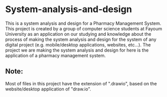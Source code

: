 # System-analysis-and-design
This is a system analysis and design for a Pharmacy Management System. This project is created by a group of computer science students at Fayoum University as an application on our studying and knowledge about the process of making the system analysis and design for the system of any digital project (e.g. mobile/desktop applications, websites, etc...). The project we are making the system analysis and design for here is the application of a pharmacy management system.

## Note:
Most of files in this project have the extension of ".drawio", based on the website/desktop application of "draw.io".
